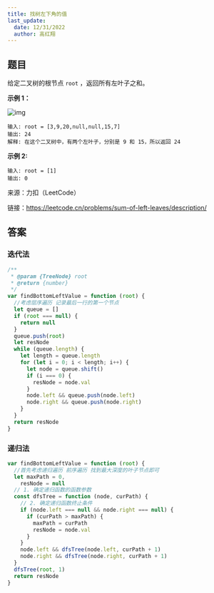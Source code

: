 ```yaml
---
title: 找树左下角的值
last_update:
  date: 12/31/2022
  author: 高红翔
---
```


## 题目

给定二叉树的根节点 `root` ，返回所有左叶子之和。

**示例 1：**

![img](https://assets.leetcode.com/uploads/2021/04/08/leftsum-tree.jpg)

```
输入: root = [3,9,20,null,null,15,7]
输出: 24
解释: 在这个二叉树中，有两个左叶子，分别是 9 和 15，所以返回 24
```

**示例 2:**

```
输入: root = [1]
输出: 0
```

来源：力扣（LeetCode）

链接：https://leetcode.cn/problems/sum-of-left-leaves/description/

## 答案

### 迭代法

```js
/**
 * @param {TreeNode} root
 * @return {number}
 */
var findBottomLeftValue = function (root) {
  //考虑层序遍历 记录最后一行的第一个节点
  let queue = []
  if (root === null) {
    return null
  }
  queue.push(root)
  let resNode
  while (queue.length) {
    let length = queue.length
    for (let i = 0; i < length; i++) {
      let node = queue.shift()
      if (i === 0) {
        resNode = node.val
      }
      node.left && queue.push(node.left)
      node.right && queue.push(node.right)
    }
  }
  return resNode
}
```

### 递归法

```js
var findBottomLeftValue = function (root) {
  //首先考虑递归遍历 前序遍历 找到最大深度的叶子节点即可
  let maxPath = 0,
    resNode = null
  // 1. 确定递归函数的函数参数
  const dfsTree = function (node, curPath) {
    // 2. 确定递归函数终止条件
    if (node.left === null && node.right === null) {
      if (curPath > maxPath) {
        maxPath = curPath
        resNode = node.val
      }
    }
    node.left && dfsTree(node.left, curPath + 1)
    node.right && dfsTree(node.right, curPath + 1)
  }
  dfsTree(root, 1)
  return resNode
}
```
